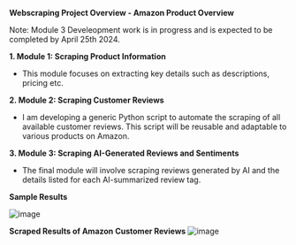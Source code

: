 ****Webscraping Project Overview - Amazon Product Overview****

Note: Module 3 Develeopment work is in progress and is expected to be completed by April 25th 2024.

**1. Module 1: Scraping Product Information**
   - This module focuses on extracting key details such as descriptions, pricing etc.

**2. Module 2: Scraping Customer Reviews**
   - I am developing a generic Python script to automate the scraping of all available customer reviews. This script will be 
     reusable and adaptable to various products on Amazon.

**3. Module 3: Scraping  AI-Generated Reviews and Sentiments**
   - The final module will involve scraping reviews generated by AI and the details listed for each AI-summarized review tag.

****Sample Results****

![image](https://github.com/Vikranthreddy414/WebScraping/assets/48249218/7465ff30-703a-4067-965c-bb0e26c7451e)

**Scraped Results of Amazon Customer Reviews**
![image](https://github.com/Vikranthreddy414/WebScraping/assets/48249218/ee6f4310-2a9c-46d5-a340-d2114169eeeb)

